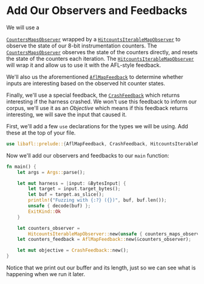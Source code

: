 # Add Our Observers and Feedbacks

<!-- TODO: Link to countersmapsobserver once it's on docs.rs --> We will use a
[`CountersMapsObserver`]() wrapped by a
[`HitcountsIterableMapObserver`](https://docs.rs/libafl/latest/libafl/observers/map/struct.HitcountsIterableMapObserver.html)
to observe the state of our 8-bit instrumentation counters. The
[`CountersMapsObserver`]() observes the state of the counters directly, and resets the
state of the counters each iteration. The
[`HitcountsIterableMapObserver`](https://docs.rs/libafl/latest/libafl/observers/map/struct.HitcountsIterableMapObserver.html) will wrap it and allow us to use it with the
AFL-style feedback.

We'll also us the aforementioned
[`AflMapFeedback`](https://docs.rs/libafl/latest/libafl/feedbacks/map/type.AflMapFeedback.html)
to determine whether inputs are interesting based on the observed hit counter states.

Finally, we'll use a special feedback, the
[`CrashFeedback`](https://docs.rs/libafl/latest/libafl/feedbacks/struct.CrashFeedback.html)
which returns interesting if the harness crashed. We won't use this feedback to inform
our corpus, we'll use it as an *Objective* which means if this feedback returns
interesting, we will save the input that caused it.

First, we'll add a few `use` declarations for the types we will be using. Add these
at the top of your file.

```rust
use libafl::prelude::{AflMapFeedback, CrashFeedback, HitcountsIterableMapObserver};

```

Now we'll add our observers and feedbacks to our `main` function:


```rust
fn main() {
    let args = Args::parse();

    let mut harness = |input: &BytesInput| {
        let target = input.target_bytes();
        let buf = target.as_slice();
        println!("Fuzzing with {:?} ({})", buf, buf.len());
        unsafe { decode(buf) };
        ExitKind::Ok
    }

    let counters_observer =
        HitcountsIterableMapObserver::new(unsafe { counters_maps_observer("counters-maps") });
    let counters_feedback = AflMapFeedback::new(&counters_observer);

    let mut objective = CrashFeedback::new();
}
```

Notice that we print out our buffer and its length, just so we can see what is happening
when we run it later.
